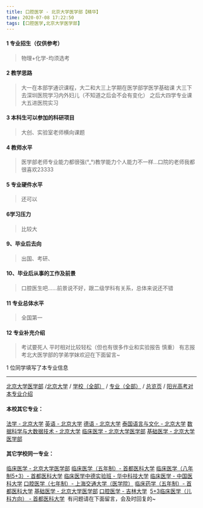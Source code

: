 ```yaml
---
title: 口腔医学 - 北京大学医学部【精华】
time: 2020-07-08 17:22:50
tags: [口腔医学,北京大学医学部]
---
```

#### 1 专业招生（仅供参考）  
> 物理+化学-均须选考



#### 2 教学思路  
> 大一在本部学通识课程，大二和大三上学期在医学部学医学基础课 大三下去深圳医院学习内外妇儿（不知道之后会不会有变化） 之后大四学专业课 大五进医院实习



#### 3 本科生可以参加的科研项目  
>  大创、实验室老师横向课题



#### 4 教师水平
> 医学部老师专业能力都很强(°_°)教学能力个人能力不一样…口院的老师我都很喜欢23333



#### 5 专业硬件水平
> 还可以



#### 6学习压力
> 比较大


#### 9、毕业后去向  
> 出国、考研、



#### 10、毕业后从事的工作及前景  
> 口腔医生吧……前景说不好，跟二级学科有关系，总体来说还不错



#### 11 专业总体水平 
> 全国第一



####  12 专业补充介绍  
> 考试要死人 平时相对比较轻松（但也有很多作业和实验报告 慎重） 有志报考北大医学部的学弟学妹欢迎在下面留言~


1 位同学填写了本专业信息
***
[北京大学医学部](http://www.jianshu.com/p/941961c4e16e) /[北京大学](http://www.jianshu.com/p/887c8fcb1e85) / [学校（全部）](http://www.jianshu.com/p/3efa6bcca419) / [专业（全部）](http://www.jianshu.com/p/2d4c6d3552c2) / [总览页](http://www.jianshu.com/p/445daeb4fa00) / [阳光高考对本专业介绍](http://gaokao.chsi.com.cn/sch/zyk/view.do?schId=73394058&specId=73385128)
#### 本校其它专业：
[法学 - 北京大学](http://www.jianshu.com/p/67bf7fc84283)
[英语 - 北京大学](http://www.jianshu.com/p/0fbdd57bb5ff)
[德语 - 北京大学](http://www.jianshu.com/p/8156427c0203)
[泰国语言与文化 - 北京大学](http://www.jianshu.com/p/5f7866d1dab8)
[数据科学与大数据技术 - 北京大学](http://www.jianshu.com/p/fb4a3d978b23)
[临床医学 - 北京大学医学部](http://www.jianshu.com/p/fc8f1415787d)
[基础医学 - 北京大学医学部](http://www.jianshu.com/p/66c1f9a9ed13)
#### 其它学校同一专业：
[临床医学 - 北京大学医学部](http://www.jianshu.com/p/fc8f1415787d)
[临床医学（五年制）- 首都医科大学](http://www.jianshu.com/p/d3eb2a0ea89b)
[临床医学（八年制5+3）- 首都医科大学](http://www.jianshu.com/p/9959d7895886)
[临床医学中德实验班 - 华中科技大学](http://www.jianshu.com/p/c6c73939dff9)
[临床医学 - 中国医科大学](http://www.jianshu.com/p/6ff86ee1e84a)
[口腔医学（七年制）- 上海交通大学（医学院）](http://www.jianshu.com/p/563f4bf857b0)
[临床药学（五年制）- 首都医科大学](http://www.jianshu.com/p/6c0e8ed545fd)
[基础医学 - 北京大学医学部](http://www.jianshu.com/p/66c1f9a9ed13)
[口腔医学 - 吉林大学](https://www.jianshu.com/p/7a83d0ecf99d) 
[5+3临床医学（儿科方向） - 首都医科大学](https://www.jianshu.com/p/a53ce68e61ac) 
有问题请在下面留言，会及时回复的~